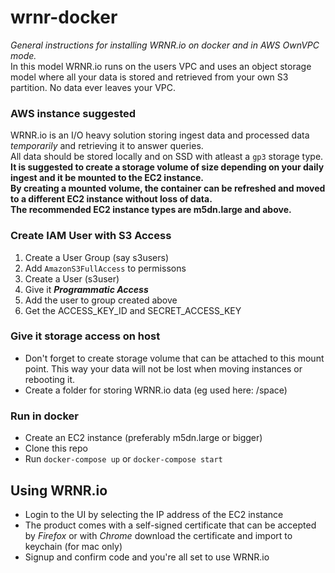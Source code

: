 # wrnr-docker

*General instructions for installing WRNR.io on docker and in AWS OwnVPC mode.*<br>
In this model WRNR.io runs on the users VPC and uses an object storage model where all your data is stored and retrieved from your own S3 partition.
No data ever leaves your VPC.

### AWS instance suggested
WRNR.io is an I/O heavy solution storing ingest data and processed data _temporarily_ and retrieving it to answer queries.<br>
All data should be stored locally and on SSD with atleast a `gp3` storage type.<br>
**It is suggested to create a storage volume of size depending on your daily ingest and it be mounted to the EC2 instance.<br>
By creating a mounted volume, the container can be refreshed and moved to a different EC2 instance without loss of data.<br>
The recommended EC2 instance types are m5dn.large and above.**  

### Create IAM User with S3 Access ###
1. Create a User Group (say s3users) 
2. Add `AmazonS3FullAccess` to permissons 
3. Create a User (s3user) 
4. Give it **_Programmatic Access_** 
5. Add the user to group created above 
6. Get the ACCESS_KEY_ID and SECRET_ACCESS_KEY 

### Give it storage access on host ###
- Don't forget to create storage volume that can be attached to this mount point. This way your data will not be lost when moving instances or rebooting it.
- Create a folder for storing WRNR.io data (eg used here: /space)

### Run in docker ###
- Create an EC2 instance (preferably m5dn.large or bigger)
- Clone this repo
- Run `docker-compose up` or `docker-compose start`

## Using WRNR.io ##
- Login to the UI by selecting the IP address of the EC2 instance
- The product comes with a self-signed certificate that can be accepted by _Firefox_ or with _Chrome_ download the certificate and import to keychain (for mac only)
- Signup and confirm code and you're all set to use WRNR.io
